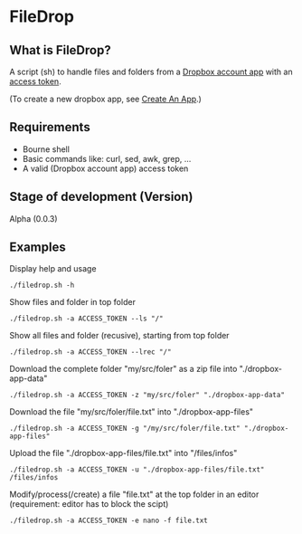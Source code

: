 # FileDrop

## What is FileDrop?

A script (sh) to handle files and folders from a [Dropbox account app](https://www.dropbox.com/developers/apps) with an [access token](https://blogs.dropbox.com/developers/2014/05/generate-an-access-token-for-your-own-account/).

(To create a new dropbox app, see [Create An App](https://www.dropbox.com/developers/apps/create).)


## Requirements

* Bourne shell
* Basic commands like: curl, sed, awk, grep, ...
* A valid (Dropbox account app) access token


## Stage of development (Version)
Alpha (0.0.3)


## Examples
Display help and usage

  `./filedrop.sh -h`

Show files and folder in top folder

  `./filedrop.sh -a ACCESS_TOKEN --ls "/"`

Show all files and folder (recusive), starting from top folder

  `./filedrop.sh -a ACCESS_TOKEN --lrec "/"`

Download the complete folder "my/src/foler" as a zip file into "./dropbox-app-data"

  `./filedrop.sh -a ACCESS_TOKEN -z "my/src/foler" "./dropbox-app-data"`
  
Download the file "my/src/foler/file.txt" into "./dropbox-app-files"

  `./filedrop.sh -a ACCESS_TOKEN -g "/my/src/foler/file.txt" "./dropbox-app-files"`
  
Upload the file "./dropbox-app-files/file.txt" into "/files/infos"

  `./filedrop.sh -a ACCESS_TOKEN -u "./dropbox-app-files/file.txt" /files/infos`

Modify/process(/create) a file "file.txt" at the top folder in an editor (requirement: editor has to block the scipt)

  `./filedrop.sh -a ACCESS_TOKEN -e nano -f file.txt`

